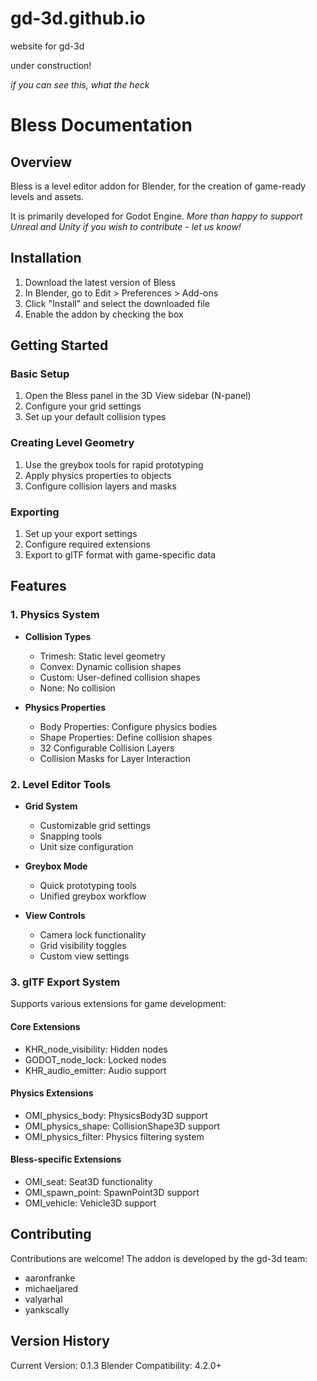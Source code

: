 # gd-3d.github.io
website for gd-3d


under construction!

_if you can see this, what the heck_


# Bless Documentation

## Overview
Bless is a level editor addon for Blender, for the creation of game-ready levels and assets.

It is primarily developed for Godot Engine. 
_More than happy to support Unreal and Unity if you wish to contribute - let us know!_

## Installation

1. Download the latest version of Bless
2. In Blender, go to Edit > Preferences > Add-ons
3. Click "Install" and select the downloaded file
4. Enable the addon by checking the box

## Getting Started

### Basic Setup
1. Open the Bless panel in the 3D View sidebar (N-panel)
2. Configure your grid settings
3. Set up your default collision types

### Creating Level Geometry
1. Use the greybox tools for rapid prototyping
2. Apply physics properties to objects
3. Configure collision layers and masks

### Exporting
1. Set up your export settings
2. Configure required extensions
3. Export to glTF format with game-specific data



## Features

### 1. Physics System
- **Collision Types**
  - Trimesh: Static level geometry
  - Convex: Dynamic collision shapes
  - Custom: User-defined collision shapes
  - None: No collision

- **Physics Properties**
  - Body Properties: Configure physics bodies
  - Shape Properties: Define collision shapes
  - 32 Configurable Collision Layers
  - Collision Masks for Layer Interaction

### 2. Level Editor Tools
- **Grid System**
  - Customizable grid settings
  - Snapping tools
  - Unit size configuration

- **Greybox Mode**
  - Quick prototyping tools
  - Unified greybox workflow

- **View Controls**
  - Camera lock functionality
  - Grid visibility toggles
  - Custom view settings

### 3. glTF Export System
Supports various extensions for game development:

#### Core Extensions
- KHR_node_visibility: Hidden nodes
- GODOT_node_lock: Locked nodes
- KHR_audio_emitter: Audio support

#### Physics Extensions
- OMI_physics_body: PhysicsBody3D support
- OMI_physics_shape: CollisionShape3D support
- OMI_physics_filter: Physics filtering system

#### Bless-specific Extensions
- OMI_seat: Seat3D functionality
- OMI_spawn_point: SpawnPoint3D support
- OMI_vehicle: Vehicle3D support




## Contributing
Contributions are welcome! The addon is developed by the gd-3d team:
- aaronfranke
- michaeljared
- valyarhal
- yankscally

  
## Version History
Current Version: 0.1.3
Blender Compatibility: 4.2.0+

